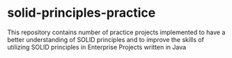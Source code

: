 # solid-principles-practice
This repository contains number of practice projects implemented to have a better understanding of SOLID principles and to improve the skills of utilizing SOLID principles in Enterprise Projects written in Java
